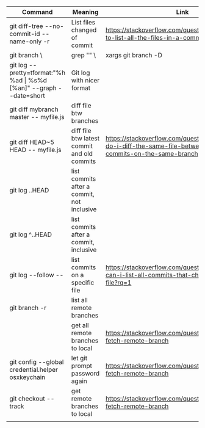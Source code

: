 | Command                                                      | Meaning                                     | Link                                                         |
| ------------------------------------------------------------ | ------------------------------------------- | ------------------------------------------------------------ |
| git diff-tree --no-commit-id --name-only -r <commit hash>    | List files changed of commit                | https://stackoverflow.com/questions/424071/how-to-list-all-the-files-in-a-commit |
| git branch \\                                                | grep "<pattern>" \\                         | xargs git branch -D                                          |
| git log --pretty=tformat:"%h %ad \| %s%d [%an]" --graph --date=short | Git log with nicer format                   |                                                              |
| git diff mybranch master -- myfile.js                        | diff file btw branches                      |                                                              |
| git diff HEAD~5 HEAD -- myfile.js                            | diff file btw latest commit and old commits | https://stackoverflow.com/questions/3338126/how-do-i-diff-the-same-file-between-two-different-commits-on-the-same-branch |
| git log <commit hash>..HEAD                                  | list commits after a commit, not inclusive  |                                                              |
| git log <commit hash>^..HEAD                                 | list commits after a commit, inclusive      |                                                              |
| git log --follow -- <filename>                               | list commits on a specific file             | https://stackoverflow.com/questions/3701404/how-can-i-list-all-commits-that-changed-a-specific-file?rq=1 |
| git branch -r                                                | list all remote branches                    |                                                              |
|                                                              | get all remote branches to local            | https://stackoverflow.com/questions/9537392/git-fetch-remote-branch |
| git config --global credential.helper osxkeychain            | let git prompt password again            | https://stackoverflow.com/questions/9537392/git-fetch-remote-branch |
| git checkout --track <branchname>                            | get remote branches to local                | https://stackoverflow.com/questions/9537392/git-fetch-remote-branch |
|                                                              |                                             |                                                              |

